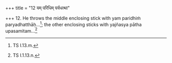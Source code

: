 +++
title = "12 यम् परिधिम् पर्यधत्था"

+++
12. He throws the middle enclosing stick with yam paridhiṁ paryadhatthāḥ...[^1]; the other enclosing sticks with yajñasya pātha upasamitam...[^2]  

[^1]: TS I.13.m.  

[^2]: TS I.1.13.n.
